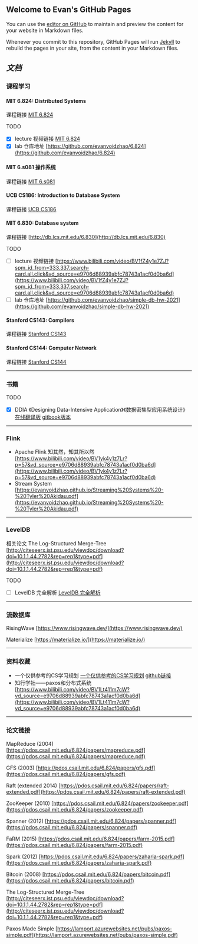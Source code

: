 ## Welcome to Evan's GitHub Pages

You can use the [editor on GitHub](https://github.com/evanvoidzhao/evanvoidzhao.github.io/edit/main/index.md) to maintain and preview the content for your website in Markdown files.

Whenever you commit to this repository, GitHub Pages will run [Jekyll](https://jekyllrb.com/) to rebuild the pages in your site, from the content in your Markdown files.

## ***文档***

### 课程学习
#### MIT 6.824: Distributed Systems
课程链接 [MIT 6.824](https://pdos.csail.mit.edu/6.824/)

TODO
- [x] lecture 视频链接 [MIT 6.824]()
- [x] lab 仓库地址 [https://github.com/evanvoidzhao/6.824](https://github.com/evanvoidzhao/6.824)

#### MIT 6.s081 操作系统
课程链接 [MIT 6.s081](https://pdos.csail.mit.edu/6.S081/2021/schedule.html)

#### UCB CS186: Introduction to Database System
课程链接 [UCB CS186](https://cs186berkeley.net/sp21/)

#### MIT 6.830: Database system
课程链接 [http://db.lcs.mit.edu/6.830](http://db.lcs.mit.edu/6.830)

TODO
- [ ] lecture 视频链接 [https://www.bilibili.com/video/BV1fZ4y1e7ZJ?spm_id_from=333.337.search-card.all.click&vd_source=e9706d88939abfc78743a1acf0d0ba6d](https://www.bilibili.com/video/BV1fZ4y1e7ZJ?spm_id_from=333.337.search-card.all.click&vd_source=e9706d88939abfc78743a1acf0d0ba6d)
- [ ] lab 仓库地址 [https://github.com/evanvoidzhao/simple-db-hw-2021](https://github.com/evanvoidzhao/simple-db-hw-2021)
  
#### Stanford CS143: Compilers
课程链接 [Stanford CS143](http://web.stanford.edu/class/cs143/)

#### Stanford CS144: Computer Network
课程链接 [Stanford CS144](https://cs144.github.io/)

---
### 书籍
TODO
- [x] DDIA 《Designing Data-Intensive Application》《数据密集型应用系统设计》
  [在线翻译版](https://github.com/Vonng/ddia) 
  [gitbook版本](https://vonng.gitbooks.io/ddia-cn/content/)

---
### Flink
- Apache Flink 知其然，知其所以然 [https://www.bilibili.com/video/BV1yk4y1z7Lr?p=57&vd_source=e9706d88939abfc78743a1acf0d0ba6d](https://www.bilibili.com/video/BV1yk4y1z7Lr?p=57&vd_source=e9706d88939abfc78743a1acf0d0ba6d)
- Stream System [https://evanvoidzhao.github.io/Streaming%20Systems%20-%20Tyler%20Akidau.pdf](https://evanvoidzhao.github.io/Streaming%20Systems%20-%20Tyler%20Akidau.pdf)

---

### LevelDB
相关论文 The Log-Structured Merge-Tree [http://citeseerx.ist.psu.edu/viewdoc/download?doi=10.1.1.44.2782&rep=rep1&type=pdf](http://citeseerx.ist.psu.edu/viewdoc/download?doi=10.1.1.44.2782&rep=rep1&type=pdf)

TODO
- [ ] LevelDB 完全解析 [LevelDB 完全解析](https://www.zhihu.com/column/c_1258068131073183744)
  
---

### 流数据库
RisingWave [https://www.risingwave.dev/](https://www.risingwave.dev/)

Materialize [https://materialize.io/](https://materialize.io/)

---

### 资料收藏
- 一个仅供参考的CS学习规划 [一个仅供参考的CS学习规划](https://csdiy.wiki/CS%E5%AD%A6%E4%B9%A0%E8%A7%84%E5%88%92/) [github链接](https://github.com/pkuflyingpig/cs-self-learning/)
- 知行学社——paxos和分布式系统[https://www.bilibili.com/video/BV1Lt411m7cW?vd_source=e9706d88939abfc78743a1acf0d0ba6d](https://www.bilibili.com/video/BV1Lt411m7cW?vd_source=e9706d88939abfc78743a1acf0d0ba6d)

---

### 论文链接
MapReduce (2004) [https://pdos.csail.mit.edu/6.824/papers/mapreduce.pdf](https://pdos.csail.mit.edu/6.824/papers/mapreduce.pdf)

GFS (2003) [https://pdos.csail.mit.edu/6.824/papers/gfs.pdf](https://pdos.csail.mit.edu/6.824/papers/gfs.pdf)

Raft (extended 2014) [https://pdos.csail.mit.edu/6.824/papers/raft-extended.pdf](https://pdos.csail.mit.edu/6.824/papers/raft-extended.pdf)

ZooKeeper (2010) [https://pdos.csail.mit.edu/6.824/papers/zookeeper.pdf](https://pdos.csail.mit.edu/6.824/papers/zookeeper.pdf)

Spanner (2012) [https://pdos.csail.mit.edu/6.824/papers/spanner.pdf](https://pdos.csail.mit.edu/6.824/papers/spanner.pdf)

FaRM (2015) [https://pdos.csail.mit.edu/6.824/papers/farm-2015.pdf](https://pdos.csail.mit.edu/6.824/papers/farm-2015.pdf)

Spark (2012) [https://pdos.csail.mit.edu/6.824/papers/zaharia-spark.pdf](https://pdos.csail.mit.edu/6.824/papers/zaharia-spark.pdf)

Bitcoin (2008) [https://pdos.csail.mit.edu/6.824/papers/bitcoin.pdf](https://pdos.csail.mit.edu/6.824/papers/bitcoin.pdf)

The Log-Structured Merge-Tree [http://citeseerx.ist.psu.edu/viewdoc/download?doi=10.1.1.44.2782&rep=rep1&type=pdf](http://citeseerx.ist.psu.edu/viewdoc/download?doi=10.1.1.44.2782&rep=rep1&type=pdf)

Paxos Made Simple [https://lamport.azurewebsites.net/pubs/paxos-simple.pdf](https://lamport.azurewebsites.net/pubs/paxos-simple.pdf)